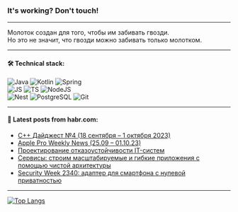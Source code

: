### It's working? Don't touch!

---
Молоток создан для того, чтобы им забивать гвозди. <br>
Но это не значит, что гвозди можно забивать только молотком.

---

#### 🛠️ Technical stack:

![Java](https://img.shields.io/badge/Java-informational?logo=Oracle&style=flat&logoColor=white&color=FF4500)
![Kotlin](https://img.shields.io/badge/Kotlin-informational?logo=Kotlin&style=flat&logoColor=white&color=774D97)
![Spring](https://img.shields.io/badge/SpringBoot-informational?logo=SpringBoot&style=flat&logoColor=white&color=6DB33F) <br>
![JS](https://img.shields.io/badge/JS-informational?logo=javaScript&style=flat&logoColor=black&color=F7Df1E)
![TS](https://img.shields.io/badge/TypeScript-informational?logo=typeScript&style=flat&logoColor=black&color=0667A8)
![NodeJS](https://img.shields.io/badge/NodeJS-informational?logo=node.js&style=flat&logoColor=white&color=70A760) <br>
![Nest](https://img.shields.io/badge/NestJS-informational?logo=NestJS&style=flat&logoColor=white&color=E0234E)
![PostgreSQL](https://img.shields.io/badge/PostgreSQL-informational?logo=PostgreSQL&style=flat&logoColor=white&color=DAA520)
![Git](https://img.shields.io/badge/Git-informational?logo=git&style=flat&logoColor=white&color=778899)

___

#### 💬 Latest posts from habr.com:

<!-- BLOG-POST-LIST:START -->
- [C++ Дайджест №4 &lpar;18 сентября – 1 октября 2023&rpar;](https://habr.com/ru/articles/764922/?utm_source=habrahabr&utm_medium=rss&utm_campaign=764922)
- [Apple Pro Weekly News &lpar;25.09 – 01.10.23&rpar;](https://habr.com/ru/articles/764910/?utm_source=habrahabr&utm_medium=rss&utm_campaign=764910)
- [Проектирование отказоустойчивости IT-систем](https://habr.com/ru/articles/764904/?utm_source=habrahabr&utm_medium=rss&utm_campaign=764904)
- [Сервисы: строим масштабируемые и гибкие приложения с помощью чистой архитектуры](https://habr.com/ru/articles/764900/?utm_source=habrahabr&utm_medium=rss&utm_campaign=764900)
- [Security Week 2340: адаптер для смартфона с нулевой приватностью](https://habr.com/ru/companies/kaspersky/articles/764792/?utm_source=habrahabr&utm_medium=rss&utm_campaign=764792)
<!-- BLOG-POST-LIST:END -->

---
[![Top Langs](https://github-readme-stats-git-master-advtsetting-gmailcom.vercel.app/api/top-langs/?username=zloylis&langs_count=10&hide_title=false&title_color=e6edf3&size_weight=0.5&count_weight=0.5&layout=compact&hide_border=true&theme=dracula)](https://github.com/zloylis)

<!-- ![GitHub stats](https://github-readme-stats-git-master-advtsetting-gmailcom.vercel.app/api?username=zloylis&show_icons=true&hide_border=true&theme=dracula&hide_title=true&include_all_commits=true&count_private=true&hide=contribs&hide_rank=true) -->
